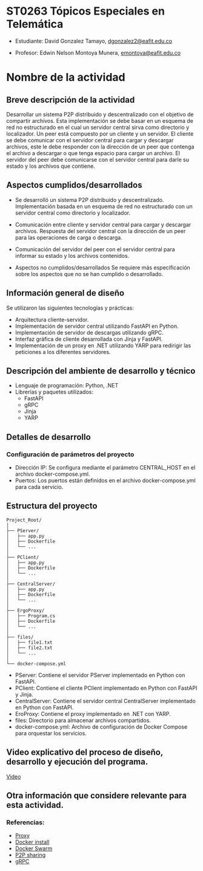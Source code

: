 # ST0263 Tópicos Especiales en Telemática

* Estudiante: David Gonzalez Tamayo, dgonzalez2@eafit.edu.co

* Profesor: Edwin Nelson Montoya Munera, emontoya@eafit.edu.co

# Nombre de la actividad

## Breve descripción de la actividad
Desarrollar un sistema P2P distribuido y descentralizado con el objetivo de compartir archivos. Esta implementación se debe basar en un esquema de red no estructurado en el cual un servidor central sirva como directorio y localizador. Un peer está compuesto por un cliente y un servidor. El cliente se debe comunicar con el servidor central para cargar y descargar archivos, este le debe responder con la dirección de un peer que contenga el archivo a descargar o que tenga espacio para cargar un archivo. El servidor del peer debe comunicarse con el servidor central para darle su estado y los archivos que contiene.

## Aspectos cumplidos/desarrollados

* Se desarrolló un sistema P2P distribuido y descentralizado.
Implementación basada en un esquema de red no estructurado con un servidor central como directorio y localizador.
* Comunicación entre cliente y servidor central para cargar y descargar archivos.
Respuesta del servidor central con la dirección de un peer para las operaciones de carga o descarga.
* Comunicación del servidor del peer con el servidor central para informar su estado y los archivos contenidos.

* Aspectos no cumplidos/desarrollados
Se requiere más especificación sobre los aspectos que no se han cumplido o desarrollado.

## Información general de diseño
Se utilizaron las siguientes tecnologías y prácticas:

* Arquitectura cliente-servidor.
* Implementación de servidor central utilizando FastAPI en Python.
* Implementación de servidor de descargas utilizando gRPC.
* Interfaz gráfica de cliente desarrollada con Jinja y FastAPI.
* Implementación de un proxy en .NET utilizando YARP para redirigir las peticiones a los diferentes servidores.

## Descripción del ambiente de desarrollo y técnico
* Lenguaje de programación: Python, .NET
* Librerías y paquetes utilizados:
    * FastAPI
    * gRPC
    * Jinja
    * YARP

## Detalles de desarrollo

### Configuración de parámetros del proyecto

* Dirección IP: Se configura mediante el parámetro CENTRAL_HOST en el archivo docker-compose.yml.
* Puertos: Los puertos están definidos en el archivo docker-compose.yml para cada servicio.

## Estructura del proyecto

```
Project_Root/
│
├── PServer/
│   ├── app.py
│   ├── Dockerfile
│   └── ...
│
├── PClient/
│   ├── app.py
│   ├── Dockerfile
│   └── ...
│
├── CentralServer/
│   ├── app.py
│   ├── Dockerfile
│   └── ...
│
├── ErgoProxy/
│   ├── Program.cs
│   ├── Dockerfile
│   └── ...
│
├── files/
│   ├── file1.txt
│   ├── file2.txt
│   └── ...
│
└── docker-compose.yml
```

* PServer: Contiene el servidor PServer implementado en Python con FastAPI.
* PClient: Contiene el cliente PClient implementado en Python con FastAPI y Jinja.
* CentralServer: Contiene el servidor central CentralServer implementado en Python con FastAPI.
* EroProxy: Contiene el proxy implementado en .NET con YARP.
* files: Directorio para almacenar archivos compartidos.
* docker-compose.yml: Archivo de configuración de Docker Compose para orquestar los servicios.

## Video explicativo del proceso de diseño, desarrollo y ejecución del programa.

[Video](https://youtu.be/40CItPiv-5k)

## Otra información que considere relevante para esta actividad.

### Referencias:

* [Proxy](https://www.tokioschool.com/noticias/que-es-proxy/)
* [Docker install](https://docs.docker.com/engine/install/ubuntu/)
* [Docker Swarm](https://docs.docker.com/engine/swarm/)
* [P2P sharing](https://github.com/Ezi0aaudit0re/P2P-music-sharing)
* [gRPC](https://grpc.io/docs/languages/python/basics/)
